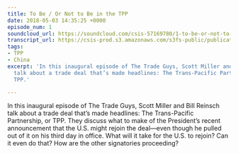 ```yaml
---
title: To Be / Or Not to Be in the TPP
date: 2018-05-03 14:35:25 +0000
episode_num: 1
soundcloud_url: https://soundcloud.com/csis-57169780/1-to-be-or-not-to-be-in-the?in=csis-57169780/sets/the-trade-guys
transcript_url: https://csis-prod.s3.amazonaws.com/s3fs-public/publication/180727_To_Be%20_Or_Not_to_Be.pdf?Taw.jSLvJfCGUJzuJDBtOWw6T2tsryzC
tags:
- TPP
- China
excerpt: 'In this inaugural episode of The Trade Guys, Scott Miller and Bill Reinsch
  talk about a trade deal that’s made headlines: The Trans-Pacific Partnership, or
  TPP.'

---
```

In this inaugural episode of The Trade Guys, Scott Miller and Bill Reinsch talk about a trade deal that’s made headlines: The Trans-Pacific Partnership, or TPP. They discuss what to make of the President’s recent announcement that the U.S. might rejoin the deal—even though he pulled out of it on his third day in office. What will it take for the U.S. to rejoin? Can it even do that? How are the other signatories proceeding?